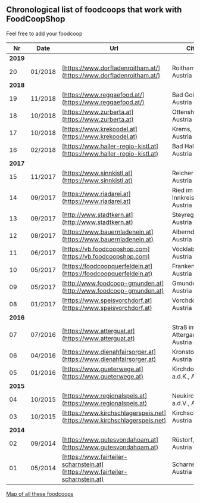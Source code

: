 ## Chronological list of foodcoops that work with FoodCoopShop

Feel free to add your foodcoop

| Nr | Date    | Url | City |
| -- | ------- | --- | ---- |
| **2019** |
| 20 | 01/2018 | [https://www.dorfladenroitham.at/](https://www.dorfladenroitham.at/) | Roitham, Austria|
| **2018** |
| 19 | 11/2018 | [https://www.reggaefood.at/](https://www.reggaefood.at/) | Bad Goisern, Austria|
| 18 | 10/2018 | [https://www.zurberta.at](https://www.zurberta.at) | Ottensheim, Austria|
| 17 | 10/2018 | [https://www.krekoodel.at](https://www.krekoodel.at) | Krems, Austria|
| 16 | 02/2018 | [https://www.haller-regio-kistl.at](https://www.haller-regio-kistl.at) | Bad Hall, Austria|
| **2017** |
| 15 | 11/2017 | [https://www.sinnkistl.at](https://www.sinnkistl.at) | Reichersberg, Austria|
| 14 | 09/2017 | [https://www.riadarei.at](https://www.riadarei.at) | Ried im Innkreis, Austria |
| 13 | 09/2017 | [http://www.stadtkern.at](http://www.stadtkern.at) | Steyregg, Austria |
| 12 | 08/2017 | [https://www.bauernladenein.at](https://www.bauernladenein.at) | Alberndorf, Austria |
| 11 | 06/2017 | [https://vb.foodcoopshop.com](https://vb.foodcoopshop.com) | Vöcklabruck, Austria |
| 10 | 05/2017 | [https://foodcoopquerfeldein.at](https://foodcoopquerfeldein.at) | Frankenmarkt, Austria |
| 09 | 05/2017 | [http://www.foodcoop-gmunden.at](http://www.foodcoop-gmunden.at) | Gmunden, Austria |
| 08 | 01/2017 | [https://www.speisvorchdorf.at](https://www.speisvorchdorf.at) | Vorchdorf, Austria |
| **2016** |
| 07 | 07/2016 | [https://www.atterguat.at](https://www.atterguat.at) | Straß im Attergau, Austria |
| 06 | 04/2016 | [https://www.dienahfairsorger.at](https://www.dienahfairsorger.at) | Kronstorf, Austria |
| 05 | 01/2016 | [https://www.gueterwege.at](https://www.gueterwege.at) | Kirchdorf a.d.K., Austria |
| **2015** |
| 04 | 10/2015 | [https://www.regionalspeis.at](https://www.regionalspeis.at) | Neukirchen a.d.V., Austria |
| 03 | 10/2015 | [https://www.kirchschlagerspeis.net](https://www.kirchschlagerspeis.net) | Kirchschlag, Austria |
| **2014** |
| 02 | 09/2014 | [https://www.gutesvondahoam.at](https://www.gutesvondahoam.at) | Rüstorf, Austria |
| 01 | 05/2014 | [https://www.fairteiler-scharnstein.at](https://www.fairteiler-scharnstein.at) | Scharnstein, Austria |

[Map of all these foodcoops](https://umap.openstreetmap.fr/de/map/verbreitung-foodcoopshop_211165)
